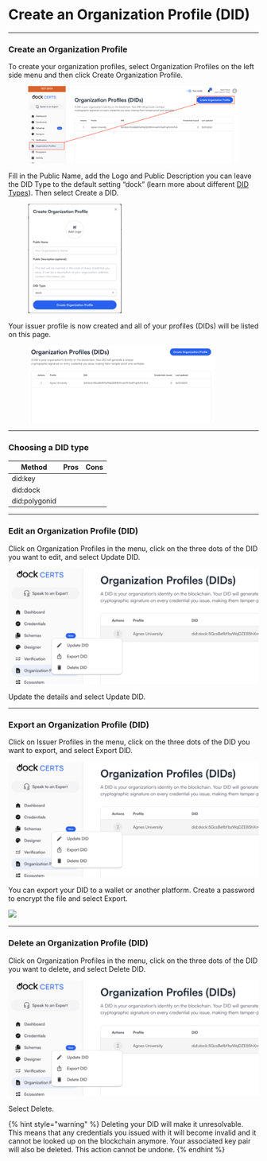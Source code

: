 # Create an Organization Profile (DID)

***

### Create an Organization Profile <a href="#h_95e2ff9378" id="h_95e2ff9378"></a>

To create your organization profiles, select Organization Profiles on the left side menu and then click Create Organization Profile.

<div align="left">

<figure><img src="../.gitbook/assets/Screenshot 2024-01-19 at 14.11.19.png" alt="" width="563"><figcaption></figcaption></figure>

</div>

Fill in the Public Name, add the Logo and Public Description you can leave the DID Type to the default setting “dock” (learn more about different [DID Types](create-an-organization-profile-did.md#choosing-a-did-type)). Then select Create a DID.

<div align="left">

<figure><img src="../.gitbook/assets/Screenshot 2024-01-19 at 14.13.24.png" alt="" width="188"><figcaption></figcaption></figure>

</div>

Your issuer profile is now created and all of your profiles (DIDs) will be listed on this page.

<div align="left">

<figure><img src="../.gitbook/assets/Screenshot 2024-01-19 at 14.36.06.png" alt="" width="375"><figcaption></figcaption></figure>

</div>

***

### Choosing a DID type



| Method        | Pros | Cons |
| ------------- | ---- | ---- |
| did:key       |      |      |
| did:dock      |      |      |
| did:polygonid |      |      |

***

### Edit an Organization Profile (DID) <a href="#h_c1052e8bf2" id="h_c1052e8bf2"></a>

Click on Organization Profiles in the menu, click on the three dots of the DID you want to edit, and select Update DID.

![](<../.gitbook/assets/Screenshot 2024-01-19 at 14.38.28.png>)

Update the details and select Update DID.

***

### Export an Organization Profile (DID) <a href="#h_157926b249" id="h_157926b249"></a>

Click on Issuer Profiles in the menu, click on the three dots of the DID you want to export, and select Export DID.

![](<../.gitbook/assets/Screenshot 2024-01-19 at 14.38.28.png>)

You can export your DID to a wallet or another platform. Create a password to encrypt the file and select Export.

![](https://downloads.intercomcdn.com/i/o/797658873/66234318d10e677cec479706/Screenshot+2023-08-01+at+14.37.22.png)

***

### Delete an Organization Profile (DID) <a href="#h_88118e48bc" id="h_88118e48bc"></a>

Click on Organization Profiles in the menu, click on the three dots of the DID you want to delete, and select Delete DID.

![](<../.gitbook/assets/Screenshot 2024-01-19 at 14.38.28.png>)

Select Delete.

{% hint style="warning" %}
Deleting your DID will make it unresolvable. This means that any credentials you issued with it will become invalid and it cannot be looked up on the blockchain anymore. Your associated key pair will also be deleted. This action cannot be undone.
{% endhint %}
